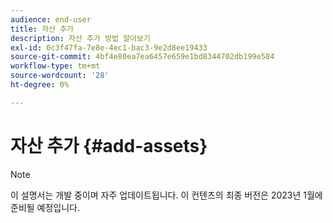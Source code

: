 ```yaml
---
audience: end-user
title: 자산 추가
description: 자산 추가 방법 알아보기
exl-id: 0c3f47fa-7e8e-4ec1-bac3-9e2d8ee19433
source-git-commit: 4bf4e80ea7ea6457e659e1bd8344702db199e584
workflow-type: tm+mt
source-wordcount: '28'
ht-degree: 0%

---
```


# 자산 추가 {#add-assets}

>[!NOTE]
>
>이 설명서는 개발 중이며 자주 업데이트됩니다. 이 컨텐츠의 최종 버전은 2023년 1월에 준비될 예정입니다.
